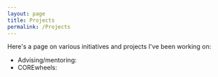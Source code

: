 ```yaml
---
layout: page
title: Projects
permalink: /Projects
---
```


Here's a page on various initiatives and projects I've been working on:
<ul>
	<li>
	Advising/mentoring: <br>
	</li>
	<li>
	COREwheels: <a href = "https://www.amazon.com/SKLZ-Wheels-Dynamic-Strength-Trainer/dp/B00C81JUS2" a>	</li>
</ul>
